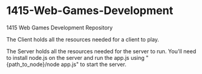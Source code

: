 # 1415-Web-Games-Development
1415 Web Games Development Repository

The Client holds all the resources needed for a client to play.

The Server holds all the resources needed for the server to run.
You'll need to install node.js on the server and run the app.js using "{path_to_node}/node app.js" to start the server.
